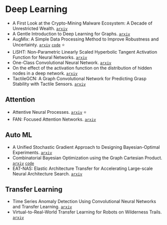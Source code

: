 # Deep Learning

- A First Look at the Crypto-Mining Malware Ecosystem: A Decade of Unrestricted Wealth. [`arxiv`](https://arxiv.org/abs/1901.00846)
- A Gentle Introduction to Deep Learning for Graphs. [`arxiv`](https://arxiv.org/abs/1912.12693)
- AugMix: A Simple Data Processing Method to Improve Robustness and Uncertainty. [`arxiv`](https://arxiv.org/pdf/1912.02781.pdf) [`code`](https://github.com/google-research/augmix) :star:
- LiSHT: Non-Parametric Linearly Scaled Hyperbolic Tangent Activation Function for Neural Networks. [`arxiv`](https://arxiv.org/abs/1901.05894)
- One-Class Convolutional Neural Network. [`arxiv`](https://arxiv.org/abs/1901.08688)
- On the effect of the activation function on the distribution of hidden nodes in a deep network. [`arxiv`](https://arxiv.org/abs/1901.02104)
- TactileGCN: A Graph Convolutional Network for Predicting Grasp Stability with Tactile Sensors. [`arxiv`](https://arxiv.org/abs/1901.06181)

## Attention

- Attentive Neural Processes. [`arxiv`](https://arxiv.org/abs/1901.05761) :star:
- FAN: Focused Attention Networks. [`arxiv`](https://arxiv.org/abs/1905.11498)

## Auto ML

- A Unified Stochastic Gradient Approach to Designing Bayesian-Optimal Experiments. [`arxiv`](https://arxiv.org/abs/1911.00294)
- Combinatorial Bayesian Optimization using the Graph Cartesian Product. [`arxiv`](https://arxiv.org/abs/1902.00448) [`code`](https://github.com/QUVA-Lab/COMBO)
- EAT-NAS: Elastic Architecture Transfer for Accelerating Large-scale Neural Architecture Search. [`arxiv`](https://arxiv.org/abs/1901.05884v1)


## Transfer Learning

- Time Series Anomaly Detection Using Convolutional Neural Networks and Transfer Learning. [`arxiv`](https://arxiv.org/abs/1905.13628)
- Virtual-to-Real-World Transfer Learning for Robots on Wilderness Trails. [`arxiv`](https://arxiv.org/abs/1901.05599)